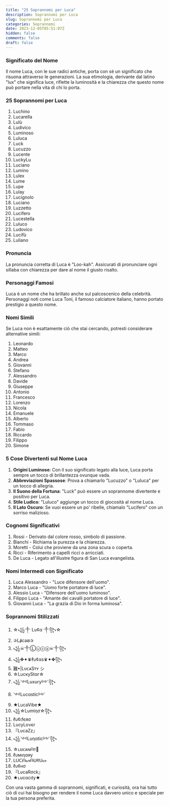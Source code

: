 ```yaml
---
title: "25 Soprannomi per Luca"
description: Soprannomi per Luca
slug: Soprannomi per Luca
categories: Soprannomi
date: 2023-12-05T05:51:07Z
hidden: false
comments: false
draft: false
---
```


### Significato del Nome

Il nome Luca, con le sue radici antiche, porta con sé un significato che risuona attraverso le generazioni. La sua etimologia, derivante dal latino "lux" che significa luce, riflette la luminosità e la chiarezza che questo nome può portare nella vita di chi lo porta.

### 25 Soprannomi per Luca

1. Luchino
2. Lucarella
3. Lulù
4. Ludivico
5. Luminoso
6. Luluca
7. Luck
8. Lucuzzo
9. Lucente
10. LuckyLu
11. Luciano
12. Lumino
13. Lulex
14. Lume
15. Lupe
16. Lulay
17. Lucignolo
18. Luciano
19. Luzzetto
20. Lucifero
21. Lucestella
22. Luluco
23. Ludovico
24. Lucifù
25. Luliano

### Pronuncia

La pronuncia corretta di Luca è "Loo-kah". Assicurati di pronunciare ogni sillaba con chiarezza per dare al nome il giusto risalto.

### Personaggi Famosi

Luca è un nome che ha brillato anche sul palcoscenico della celebrità. Personaggi noti come Luca Toni, il famoso calciatore italiano, hanno portato prestigio a questo nome.

### Nomi Simili

Se Luca non è esattamente ciò che stai cercando, potresti considerare alternative simili:
1. Leonardo
2. Matteo
3. Marco
4. Andrea
5. Giovanni
6. Stefano
7. Alessandro
8. Davide
9. Giuseppe
10. Antonio
11. Francesco
12. Lorenzo
13. Nicola
14. Emanuele
15. Alberto
16. Tommaso
17. Fabio
18. Riccardo
19. Filippo
20. Simone

### 5 Cose Divertenti sul Nome Luca

1. **Origini Luminose**: Con il suo significato legato alla luce, Luca porta sempre un tocco di brillantezza ovunque vada.
2. **Abbreviazioni Spassose**: Prova a chiamarlo "Lucuzzo" o "Luluca" per un tocco di allegria.
3. **Il Suono della Fortuna**: "Luck" può essere un soprannome divertente e positivo per Luca.
4. **Stile Ludico**: "Luluco" aggiunge un tocco di giocosità al nome Luca.
5. **Il Lato Oscuro**: Se vuoi essere un po' ribelle, chiamalo "Lucifero" con un sorriso malizioso.

### Cognomi Significativi

1. Rossi - Derivato dal colore rosso, simbolo di passione.
2. Bianchi - Richiama la purezza e la chiarezza.
3. Moretti - Colui che proviene da una zona scura o coperta.
4. Ricci - Riferimento a capelli ricci o arricciati.
5. De Luca - Legato all'illustre figura di San Luca evangelista.

### Nomi Intermedi con Significato

1. Luca Alessandro - "Luce difensore dell'uomo".
2. Marco Luca - "Uomo forte portatore di luce".
3. Alessio Luca - "Difensore dell'uomo luminoso".
4. Filippo Luca - "Amante dei cavalli portatore di luce".
5. Giovanni Luca - "La grazia di Dio in forma luminosa".

### Soprannomi Stilizzati

1. ☆꧁༒ Lυ¢α ༒꧂☆
2. ✰Lⱥcaຮ✰
3. ꧁☠︎༒Ⓛⓤⓒⓐ☠︎༒꧂
4. ꧁✤✦♛ℓυ¢αѕ♛✦✤꧂
5. 難•|LᴜᴄᴀSᴛʏ シ︎
6. ☆LυcкyStαr☆
7. ꧁༺Lυxury༻꧂
8. ༺Lυcαstic༻
9. ★LucaVibe★
10. ꧁☆Lυmiησ☆꧂
11. ℓυ¢ιfєяσ
12. LυcyLoνєr
13. 『LυcaZz』
14. ꧁༺Lυηαtic༻꧂
15. ☆ʟʊᴄᴀɴᗩᴛ🌟
16. ℓυмιηαяу
17. ᒪᑌᑕᗩᔕᗩᑌᖇᑌᔕ
18. ℓυ¢нσ
19. 『LυcaRσck』
20. ★ʟυcαcιtу★

Con una vasta gamma di soprannomi, significati, e curiosità, ora hai tutto ciò di cui hai bisogno per rendere il nome Luca davvero unico e speciale per la tua persona preferita.